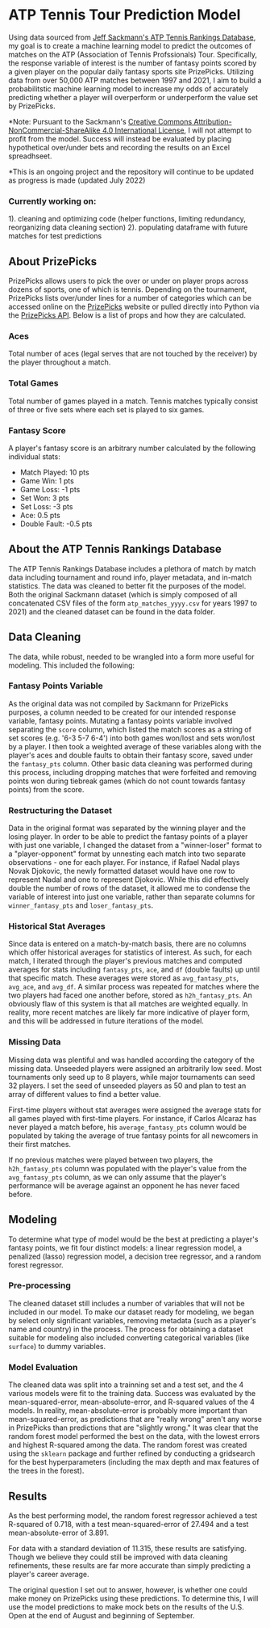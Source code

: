 # ATP Tennis Tour Prediction Model

Using data sourced from [Jeff Sackmann's ATP Tennis Rankings Database](https://github.com/JeffSackmann/tennis_atp), my goal is to create a machine learning model to predict the outcomes of matches on the ATP (Association of Tennis Profssionals) Tour. Specifically, the response variable of interest is the number of fantasy points scored by a given player on the popular daily fantasy sports site PrizePicks. Utilizing data from over 50,000 ATP matches between 1997 and 2021, I aim to build a probabilitstic machine learning model to increase my odds of accurately predicting whether a player will overperform or underperform the value set by PrizePicks.

*Note: Pursuant to the Sackmann's [Creative Commons Attribution-NonCommercial-ShareAlike 4.0 International License](https://creativecommons.org/licenses/by-nc-sa/4.0/), I will not attempt to profit from the model. Success will instead be evaluated by placing hypothetical over/under bets and recording the results on an Excel spreadhseet.

*This is an ongoing project and the repository will continue to be updated as progress is made (updated July 2022)
### Currently working on:
  1). cleaning and optimizing code (helper functions, limiting redundancy, reorganizing data cleaning section)
  2). populating dataframe with future matches for test predictions

## About PrizePicks

PrizePicks allows users to pick the over or under on player props across dozens of sports, one of which is tennis. Depending on the tournament, PrizePicks lists over/under lines for a number of categories which can be accessed online on the [PrizePicks](https://www.prizepicks.com) website or pulled directly into Python via the [PrizePicks API](https://github.com/PrizePicks-Analytics/PrizePicks-API/wiki). Below is a list of props and how they are calculated.

### Aces

Total number of aces (legal serves that are not touched by the receiver) by the player throughout a match.

### Total Games

Total number of games played in a match. Tennis matches typically consist of three or five sets where each set is played to six games.

### Fantasy Score

A player's fantasy score is an arbitrary number calculated by the following individual stats:
  - Match Played: 10 pts
  - Game Win:	1 pts
  - Game Loss: -1 pts
  - Set Won: 3 pts
  - Set Loss:	-3 pts
  - Ace: 0.5 pts
  - Double Fault: -0.5 pts

## About the ATP Tennis Rankings Database

The ATP Tennis Rankings Database includes a plethora of match by match data including tournament and round info, player metadata, and in-match statistics. The data was cleaned to better fit the purposes of the model. Both the original Sackmann dataset (which is simply composed of all concatenated CSV files of the form `atp_matches_yyyy.csv` for years 1997 to 2021) and the cleaned dataset can be found in the data folder.

## Data Cleaning

The data, while robust, needed to be wrangled into a form more useful for modeling. This included the following:

### Fantasy Points Variable

As the original data was not compiled by Sackmann for PrizePicks purposes, a column needed to be created for our intended response variable, fantasy points. Mutating a fantasy points variable involved separating the `score` column, which listed the match scores as a string of set scores (e.g. '6-3 5-7 6-4') into both games won/lost and sets won/lost by a player. I then took a weighted average of these variables along with the player's aces and double faults to obtain their fantasy score, saved under the `fantasy_pts` column. Other basic data cleaning was performed during this process, including dropping matches that were forfeited and removing points won during tiebreak games (which do not count towards fantasy points) from the score.

### Restructuring the Dataset

Data in the original format was separated by the winning player and the losing player. In order to be able to predict the fantasy points of a player with just one variable, I changed the dataset from a "winner-loser" format to a "player-opponent" format by unnesting each match into two separate observations - one for each player. For instance, if Rafael Nadal plays Novak Djokovic, the newly formatted dataset would have one row to represent Nadal and one to represent Djokovic. While this did effectively double the number of rows of the dataset, it allowed me to condense the variable of interest into just one variable, rather than separate columns for `winner_fantasy_pts` and `loser_fantasy_pts`.

### Historical Stat Averages

Since data is entered on a match-by-match basis, there are no columns which offer historical averages for statistics of interest. As such, for each match, I iterated through the player's previous matches and computed averages for stats including `fantasy_pts`, `ace`, and `df` (double faults) up until that specific match. These averages were stored as `avg_fantasy_pts`, `avg_ace`, and `avg_df`. A similar process was repeated for matches where the two players had faced one another before, stored as `h2h_fantasy_pts`. An obviously flaw of this system is that all matches are weighted equally. In reality, more recent matches are likely far more indicative of player form, and this will be addressed in future iterations of the model.

### Missing Data

Missing data was plentiful and was handled according the category of the missing data. Unseeded players were assigned an arbitrarily low seed. Most tournaments only seed up to 8 players, while major tournaments can seed 32 players. I set the seed of unseeded players as 50 and plan to test an array of different values to find a better value.

First-time players without stat averages were assigned the average stats for all games played with first-time players. For instance, if Carlos Alcaraz has never played a match before, his `average_fantasy_pts` column would be populated by taking the average of true fantasy points for all newcomers in their first matches. 

If no previous matches were played between two players, the `h2h_fantasy_pts` column was populated with the player's value from the `avg_fantasy_pts` column, as we can only assume that the player's performance will be average against an opponent he has never faced before.

## Modeling

To determine what type of model would be the best at predicting a player's fantasy points, we fit four distinct models: a linear regression model, a penalized (lasso) regression model, a decision tree regressor, and a random forest regressor.

### Pre-processing

The cleaned dataset still includes a number of variables that will not be included in our model. To make our dataset ready for modeling, we began by select only significant variables, removing metadata (such as a player's name and country) in the process. The process for obtaining a dataset suitable for modeling also included converting categorical variables (like `surface`) to dummy variables.

### Model Evaluation

The cleaned data was split into a trainning set and a test set, and the 4 various models were fit to the training data. Success was evaluated by the mean-squared-error, mean-absolute-error, and R-squared values of the 4 models. In reality, mean-absolute-error is probably more important than mean-squared-error, as predictions that are "really wrong" aren't any worse in PrizePicks than predictions that are "slightly wrong." It was clear that the random forest model performed the best on the data, with the lowest errors and highest R-squared among the data. The random forest was created using the `sklearn` package and further refined by conducting a gridsearch for the best hyperparameters (including the max depth and max features of the trees in the forest).

## Results

As the best performing model, the random forest regressor achieved a test R-squared of 0.718, with a test mean-squared-error of 27.494 and a test mean-absolute-error of 3.891.

For data with a standard deviation of 11.315, these results are satisfying. Though we believe they could still be improved with data cleaning refinements, these results are far more accurate than simply predicting a player's career average.

The original question I set out to answer, however, is whether one could make money on PrizePicks using these predictions. To determine this, I will use the model predictions to make mock bets on the results of the U.S. Open at the end of August and beginning of September.
